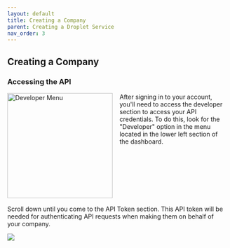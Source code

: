 ```yaml
---
layout: default
title: Creating a Company
parent: Creating a Droplet Service
nav_order: 3
---
```


## Creating a Company



### Accessing the API

<img src="/droplet-template/images/developer-menu.png" alt="Developer Menu" width="240" style="float: left; margin-right: 1rem">

After signing in to your account, you'll need to access the developer section to access your API credentials. To do this, look for the "Developer" option in the menu located in the lower left section of the dashboard.

<p style="clear: both; padding-top: 1rem">
Scroll down until you come to the API Token section. This API token will be needed for authenticating API requests when making them on behalf of your company.
</p>
<img src="/droplet-template/images/company-api-token.png">

